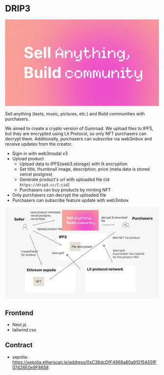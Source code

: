 # DRIP3

![Drip3](assets/logo.png)

Sell anything (texts, music, pictures, etc.) and Build communities with purchasers.

We aimed to create a crypto version of Gumroad. We upload files to IPFS, but they are encrypted using Lit Protocol, so only NFT purchasers can decrypt them.
Additionally, purchasers can subscribe via web3inbox and receive updates from the creator.

- Sigin in with web3modal v3
- Upload product
  - Upload data to IPFS(web3.storage) with lit encryption
  - Set title, thumbnail image, description, price (meta data is stored vercel postgres)
  - Generate product's url with uploaded file cid `https://drip3.cc/[:cid]`
  - Purchasers can buy products by minting NFT
- Only purchasers can decrypt the uploaded file
- Purchasers can subscribe feature update with web3inbox

![System](assets/system.png)

## Frontend

- Next.js
- tailwind.css

## Contract

- sepolia: https://sepolia.etherscan.io/address/0xC36dcDfF4968a80a91015A55fF07426E0e9F8658
